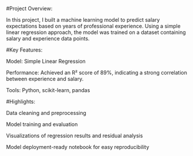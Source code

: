 #Project Overview:

In this project, I built a machine learning model to predict salary expectations based on years of professional experience. Using a simple linear regression approach, the model was trained on a dataset containing salary and experience data points.

#Key Features:

Model: Simple Linear Regression

Performance: Achieved an R² score of 89%, indicating a strong correlation between experience and salary.

Tools: Python, scikit-learn, pandas

#Highlights:

Data cleaning and preprocessing

Model training and evaluation

Visualizations of regression results and residual analysis

Model deployment-ready notebook for easy reproducibility
